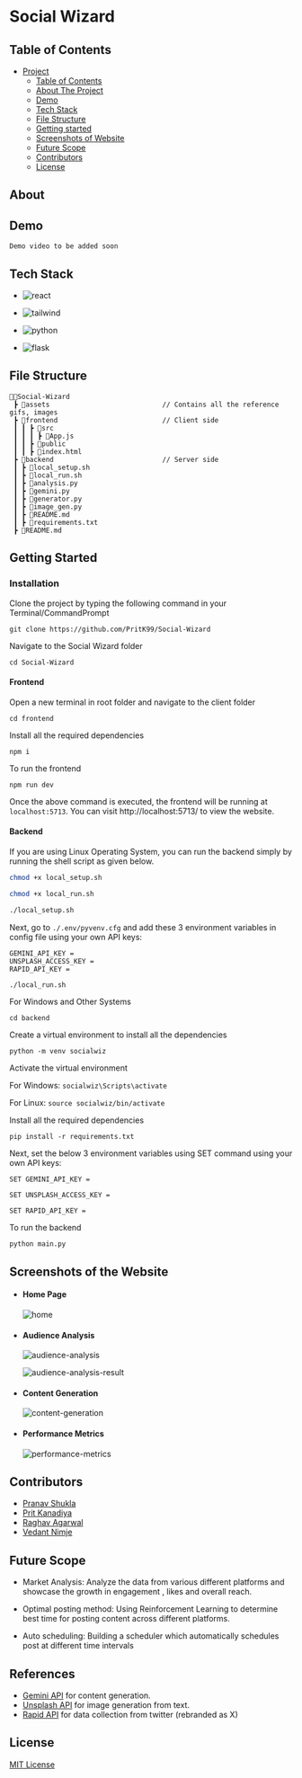 # Social Wizard

## Table of Contents

- [Project](#social-wizard)
  - [Table of Contents](#table-of-contents)
  - [About The Project](#about)
  - [Demo](#demo)
  - [Tech Stack](#tech-stack)
  - [File Structure](#file-structure)
  - [Getting started](#Getting-Started)
  - [Screenshots of Website](#screenshots-of-website)
  - [Future Scope](#future-scope)
  - [Contributors](#contributors)
  - [License](#license)

## About


## Demo

```
Demo video to be added soon
```

## Tech Stack

- ![react](https://img.shields.io/badge/React-20232A?style=for-the-badge&logo=react&logoColor=61DAFB)

- ![tailwind](https://img.shields.io/badge/Tailwind_CSS-38B2AC?style=for-the-badge&logo=tailwind-css&logoColor=white)

- ![python](https://img.shields.io/badge/Python-FFD43B?style=for-the-badge&logo=python&logoColor=blue)

- ![flask](https://img.shields.io/badge/flask-%23000.svg?style=for-the-badge&logo=flask&logoColor=white)

## File Structure
```
👨‍💻Social-Wizard
 ┣ 📂assets                            // Contains all the reference gifs, images
 ┣ 📂frontend                          // Client side       
 ┃ ┃ ┣ 📂src                                       
 ┃ ┃ ┃ ┣ 📄App.js
 ┃ ┃ ┣ 📂public 
 ┃ ┃ ┣ 📄index.html
 ┣ 📂backend                           // Server side
 ┃ ┣ 📄local_setup.sh
 ┃ ┣ 📄local_run.sh
 ┃ ┣ 📄analysis.py
 ┃ ┣ 📄gemini.py
 ┃ ┣ 📄generator.py
 ┃ ┣ 📄image_gen.py
 ┃ ┣ 📄README.md 
 ┃ ┣ 📄requirements.txt      
 ┣ 📄README.md
``` 

## Getting Started

### Installation

Clone the project by typing the following command in your Terminal/CommandPrompt

```
git clone https://github.com/PritK99/Social-Wizard
```
Navigate to the Social Wizard folder

```
cd Social-Wizard
```

#### Frontend

Open a new terminal in root folder and navigate to the client folder

```
cd frontend
```

Install all the required dependencies

```
npm i
```

To run the frontend

```
npm run dev
```

Once the above command is executed, the frontend will be running at ```localhost:5713```. You can visit http://localhost:5713/ to view the website.

#### Backend

If you are using Linux Operating System, you can run the backend simply by running the shell script as given below.

```bash
chmod +x local_setup.sh
```

```bash
chmod +x local_run.sh
```

```bash
./local_setup.sh
```

Next, go to ```./.env/pyvenv.cfg``` and add these 3 environment variables in config file using your own API keys:

```
GEMINI_API_KEY = 
UNSPLASH_ACCESS_KEY = 
RAPID_API_KEY = 
```

```bash
./local_run.sh
```

For Windows and Other Systems

```
cd backend
```

Create a virtual environment to install all the dependencies

```
python -m venv socialwiz
```

Activate the virtual environment

For Windows: ```socialwiz\Scripts\activate```

For Linux: ```source socialwiz/bin/activate```

Install all the required dependencies

```
pip install -r requirements.txt
```

Next, set the below 3 environment variables using SET command using your own API keys:

```
SET GEMINI_API_KEY = 
```
```
SET UNSPLASH_ACCESS_KEY = 
```
```
SET RAPID_API_KEY = 
```

To run the backend

```
python main.py
```

## Screenshots of the Website

- #### Home Page

    ![home](./assets/home-image.png)

- #### Audience Analysis

    ![audience-analysis](./assets/audience-analysis.png)

    ![audience-analysis-result](./assets/audience-analysis-result.png)

- #### Content Generation

    ![content-generation](./assets/content-generation.png)

- #### Performance Metrics

    ![performance-metrics](./assets/performance-metrics.png)


## Contributors

- [Pranav Shukla](https://github.com/pranavshuklaa)
- [Prit Kanadiya](https://github.com/PritK99)
- [Raghav Agarwal](https://github.com/Raghav323)
- [Vedant Nimje](https://github.com/vrnimje)

## Future Scope

* Market Analysis: Analyze the data from various different platforms and showcase the growth in engagement , likes and overall reach.

* Optimal posting method: Using Reinforcement Learning to determine best time for posting content across different platforms.

* Auto scheduling: Building a scheduler which automatically schedules post at different time intervals

## References
- [Gemini API](https://ai.google.dev/) for content generation.
- [Unsplash API](https://unsplash.com/developers) for image generation from text.
- [Rapid API](https://rapidapi.com/) for data collection from twitter (rebranded as X)

## License
[MIT License](https://opensource.org/licenses/MIT)
